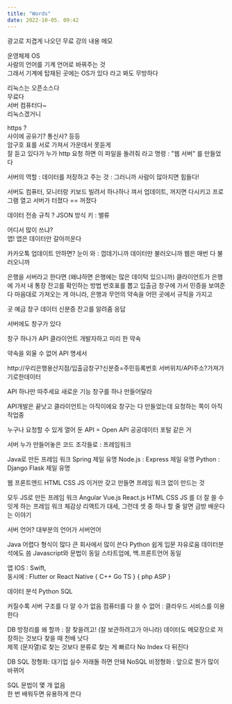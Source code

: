 ```yaml
---
title: "Words"
date: 2022-10-05. 09:42
---
```


광고로 지겹게 나오던 무료 강의 내용 메모  

운영체제 OS  
사람의 언어를 기계 언어로 바꿔주는 것  
그래서 기계에 탑재된 곳에는 OS가 있다 라고 봐도 무방하다  

리눅스는 오픈소스다  
무료다  
서버 컴퓨터다~  
리눅스겠거니

https ?  
사이에 공유기? 통신사? 등등  
암구호 표를 서로 가져서 가운데서 못듣게  
잘 듣고 있다가 누가 http 요청 하면 이 파일을 돌려줘 라고 명령 : "웹 서버" 를 만들었다  

서버의 역할 : 데이터를 저장하고 주는 것 : 그러니까 사람이 많아지면 힘들다!

서버도 컴퓨터, 모니터랑 키보드 빌려서 하나하나 껴서 업데이트, 꺼지면 다시키고 프로그램 열고
서버가 터졌다 == 꺼졌다

데이터 전송 규칙 ? JSON 방식 키 : 밸류

어디서 많이 쓰냐?  
앱! 앱은 데이터만 갈아끼운다

카카오톡 업데이트 안하면? 눈이 와 : 껍데기니까 데이터만 불러오니까
웹은 매번 다 불러오니까

은행을 서버라고 한다면 (왜냐하면 은행에는 많은 데이턱 있으니까)
클라이언트가 은행에 가서 내 통장 잔고를 확인하는 방법
번호표를 뽑고 입출금 창구에 가서 민증을 보여준다
마음대로 가져오는 게 아니라, 은행과 무언의 약속을 어떤 곳에서 규칙을 가지고

곳 예금 창구
데이터 신분증
잔고를 알려줌 응답

서버에도 창구가 있다

창구 하나가 API
클라이언트 개발자하고 미리 한 약속

약속을 외울 수 없어
API 명세서

http://우리은행용산지점/입출금창구?신분증=주민등록번호
서버위치/API주소?가져가기로한데이터

API 하나만 따주세요
새로운 기능 창구를 하나 만들어달라

API개발은 끝낫고 클라이언트는 아직이에요
창구는 다 만들었는데 요청하는 쪽이 아직 작업중

누구나 요청할 수 있게 열어 둔 API = Open API
공공데이터 포털 같은 거

서버 누가 만들어놓은 코드 조각들로 : 프레임워크

Java로 만든 프레임 워크 Spring 제일 유명
Node.js : Express 제일 유명
Python : Django Flask 제일 유명

웹 프론트엔드 HTML CSS JS
이거만 갖고 만들면 프레임 워크 없이 만드는 것

모두 JS로 만든 프레임 워크
Angular Vue.js React.js
HTML CSS JS 를 더 잘 쓸 수 잇게 하는 프레임 워크
체감상 리액트가 대세, 그런데 셋 중 하나 할 줄 알면 금방 배운다는 이야기

서버 언어? 대부분의 언어가 서버언어

Java 어렵다 형식이 많다 큰 회사에서 많이 쓴다
Python 쉽게 입문 자유로움 데이터분석에도 씀
Javascript와 문법이 동일 스타트업에, 백.프론트언어 동일

앱
IOS : Swift,  
동시에 : Flutter or React Native
{ C++ Go TS } { php ASP }

데이터 분석
Python SQL

커질수록 서버 구조를 다 알 수가 없음
컴퓨터를 다 쓸 수 없어 : 클라우드 서비스를 이용한다

DB
방정리를 왜 할까 : 잘 찾을려고! (잘 보관하려고가 아니라)
데이터도 메모장으로 저장하는 것보다 찾을 때 천배 낫다  
제목 (문자열)로 찾는 것보다 분류로 찾는 게 빠르다
No Index 다 뒤진다

DB
SQL 정형화: 대기업 실수 저래돌 하면 안돼
NoSQL 비정형화 : 앞으로 뭔가 많이 바뀌어

SQL 문법이 몇 개 없음  
한 번 배워두면 유용하게 쓴다
